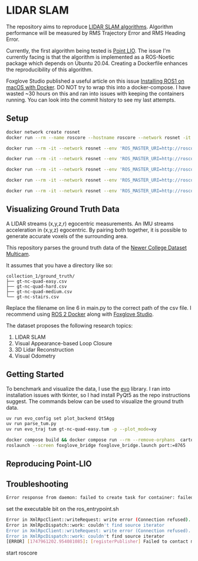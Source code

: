 # LIDAR SLAM
The repository aims to reproduce [LIDAR SLAM algorithms](https://arxiv.org/pdf/2311.00276). Algorithm performance will be measured by RMS Trajectory Error and RMS Heading Error.

Currently, the first algorithm being tested is [Point LIO](https://github.com/hku-mars/Point-LIO). The issue I'm currently facing is that the algorithm is implemented as a ROS-Noetic package which depends on Ubuntu 20.04. Creating a Dockerfile enhances the reproducibility of this algorithm.

Foxglove Studio published a useful article on this issue [Installing ROS1 on macOS with Docker](https://foxglove.dev/blog/installing-ros1-on-macos-with-docker). DO NOT try to wrap this into a docker-compose. I have wasted ~30 hours on this and ran into issues with keeping the containers running. You can look into the commit history to see my last attempts.

## Setup
``` bash
docker network create rosnet
docker run --rm --name roscore --hostname roscore --network rosnet -it rosdemo roscore
```

```bash
docker run --rm -it --network rosnet --env 'ROS_MASTER_URI=http://roscore:11311/' rosdemo rostopic list
```

```bash
docker run --rm -it --network rosnet --env 'ROS_MASTER_URI=http://roscore:11311/' rosdemo rostopic pub /chatter std_msgs/String 'data: hello' -r 1
```

```bash
docker run --rm -it --network rosnet --env 'ROS_MASTER_URI=http://roscore:11311/' rosdemo rostopic echo /chatter
```

```bash
docker run --rm -it --network rosnet --env 'ROS_MASTER_URI=http://roscore:11311/' -p 8765:8765 rosdemo roslaunch foxglove_bridge foxglove_bridge.launch
```

```bash
docker run --rm -it --network rosnet --env 'ROS_MASTER_URI=http://roscore:11311/' -v /Users/ox/workspace/newer-college-1/2021-07-01-10-37-38-quad-easy.bag:/2021-07-01-10-37-38-quad-easy.bag rosdemo rosbag play 2021-07-01-10-37-38-quad-easy.bag
```

## Visualizing Ground Truth Data
A LIDAR streams (x,y,z,r) egocentric measurements. An IMU streams acceleration in (x,y,z) egocentric. By pairing both together, it is possible to generate accurate voxels of the surrounding area.

This repository parses the ground truth data of the [Newer College Dataset Multicam](https://ori-drs.github.io/newer-college-dataset/multi-cam/).

It assumes that you have a directory like so:

```
collection_1/ground_truth/
├── gt-nc-quad-easy.csv
├── gt-nc-quad-hard.csv
├── gt-nc-quad-medium.csv
└── gt-nc-stairs.csv
```

Replace the filename on line 6 in main.py to the correct path of the csv file. I recommend using [ROS 2 Docker](https://foxglove.dev/blog/installing-ros2-on-macos-with-docker)
along with [Foxglove Studio](https://app.foxglove.dev/).

The dataset proposes the following research topics:
1. LIDAR SLAM
2. Visual Appearance-based Loop Closure
3. 3D Lidar Reconstruction
4. Visual Odometry

## Getting Started

To benchmark and visualize the data, I use the [evo](https://github.com/MichaelGrupp/evo) library. I ran into installation issues with tkinter, so I had install PyQt5 as the repo instructions suggest. The commands below can be used to visualize the ground truth data.

```bash
uv run evo_config set plot_backend Qt5Agg
uv run parse_tum.py
uv run evo_traj tum gt-nc-quad-easy.tum -p --plot_mode=xy
```
```bash
docker compose build && docker compose run --rm --remove-orphans  cartographer-ros
roslaunch --screen foxglove_bridge foxglove_bridge.launch port:=8765
```

## Reproducing Point-LIO



## Troubleshooting

 ```bash
Error response from daemon: failed to create task for container: failed to create shim task: OCI runtime create failed: runc create failed: unable to start container process: exec: "/ros_entrypoint.sh": permission denied: unknown
```
set the executable bit on the ros_entrypoint.sh

```bash
Error in XmlRpcClient::writeRequest: write error (Connection refused).
Error in XmlRpcDispatch::work: couldn't find source iterator
Error in XmlRpcClient::writeRequest: write error (Connection refused).
Error in XmlRpcDispatch::work: couldn't find source iterator
[ERROR] [1747961202.954081085]: [registerPublisher] Failed to contact master at [localhost:11311].  Retrying...
```
start roscore